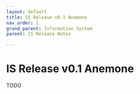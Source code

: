 ```yaml
---
layout: default
title: IS Release v0.1 Anemone
nav_order: 1
grand_parent: Information System
parent: IS Release Notes

---
```


# IS Release v0.1 Anemone

TODO

